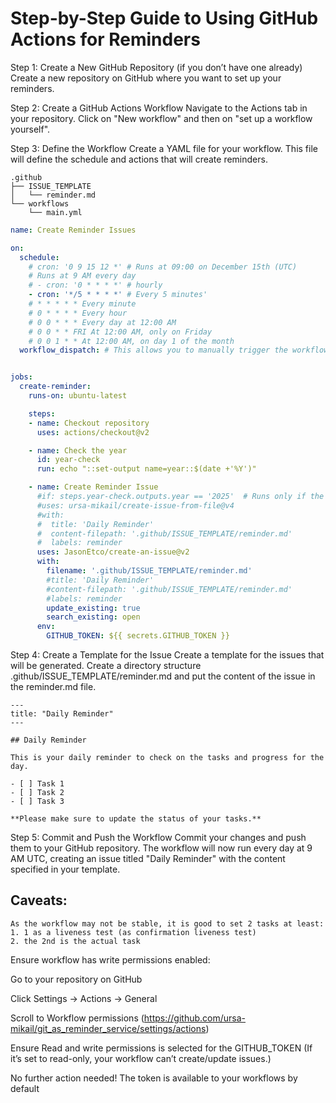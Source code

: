 # Step-by-Step Guide to Using GitHub Actions for Reminders
Step 1: Create a New GitHub Repository (if you don’t have one already)
Create a new repository on GitHub where you want to set up your reminders.

Step 2: Create a GitHub Actions Workflow
Navigate to the Actions tab in your repository.
Click on "New workflow" and then on "set up a workflow yourself".

Step 3: Define the Workflow
Create a YAML file for your workflow. This file will define the schedule and actions that will create reminders.

``` % tree .github
.github
├── ISSUE_TEMPLATE
│   └── reminder.md
└── workflows
    └── main.yml

```

```yaml
name: Create Reminder Issues

on:
  schedule:
    # cron: '0 9 15 12 *' # Runs at 09:00 on December 15th (UTC)
    # Runs at 9 AM every day
    # - cron: '0 * * * *' # hourly
    - cron: '*/5 * * * *' # Every 5 minutes'
    # * * * * * Every minute
    # 0 * * * * Every hour
    # 0 0 * * * Every day at 12:00 AM
    # 0 0 * * FRI At 12:00 AM, only on Friday
    # 0 0 1 * * At 12:00 AM, on day 1 of the month
  workflow_dispatch: # This allows you to manually trigger the workflow


jobs:
  create-reminder:
    runs-on: ubuntu-latest

    steps:
    - name: Checkout repository
      uses: actions/checkout@v2

    - name: Check the year
      id: year-check
      run: echo "::set-output name=year::$(date +'%Y')"

    - name: Create Reminder Issue
      #if: steps.year-check.outputs.year == '2025'  # Runs only if the year is 2025
      #uses: ursa-mikail/create-issue-from-file@v4
      #with:
      #  title: 'Daily Reminder'
      #  content-filepath: '.github/ISSUE_TEMPLATE/reminder.md'
      #  labels: reminder
      uses: JasonEtco/create-an-issue@v2
      with:
        filename: '.github/ISSUE_TEMPLATE/reminder.md'
        #title: 'Daily Reminder'
        #content-filepath: '.github/ISSUE_TEMPLATE/reminder.md'
        #labels: reminder
        update_existing: true
        search_existing: open
      env:
        GITHUB_TOKEN: ${{ secrets.GITHUB_TOKEN }}
```

Step 4: Create a Template for the Issue
Create a template for the issues that will be generated. Create a directory structure .github/ISSUE_TEMPLATE/reminder.md and put the content of the issue in the reminder.md file.

```
---
title: "Daily Reminder"
---

## Daily Reminder

This is your daily reminder to check on the tasks and progress for the day.

- [ ] Task 1
- [ ] Task 2
- [ ] Task 3

**Please make sure to update the status of your tasks.**

```

Step 5: Commit and Push the Workflow
Commit your changes and push them to your GitHub repository. The workflow will now run every day at 9 AM UTC, creating an issue titled "Daily Reminder" with the content specified in your template.

## Caveats:

```
As the workflow may not be stable, it is good to set 2 tasks at least:
1. 1 as a liveness test (as confirmation liveness test)
2. the 2nd is the actual task

```

Ensure workflow has write permissions enabled:

Go to your repository on GitHub

Click Settings → Actions → General

Scroll to Workflow permissions (https://github.com/ursa-mikail/git_as_reminder_service/settings/actions)

Ensure Read and write permissions is selected for the GITHUB_TOKEN
(If it’s set to read-only, your workflow can’t create/update issues.)

No further action needed! The token is available to your workflows by default


